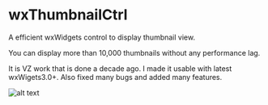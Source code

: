 # wxThumbnailCtrl
A efficient wxWidgets control to display thumbnail view.

You can display more than 10,000 thumbnails without any performance lag.

It is VZ work that is done a decade ago. I made it usable with latest wxWigets3.0+.
Also fixed many bugs and added many features.

[logo]: "https://raw.githubusercontent.com/Anil8753/wxThumbnailCtrl/master/Sample.PNG"
![alt text]("https://raw.githubusercontent.com/Anil8753/wxThumbnailCtrl/master/Sample.PNG")
